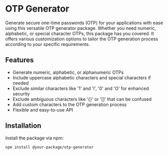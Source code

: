 # OTP Generator

Generate secure one-time passwords (OTP) for your applications with ease using this versatile OTP generator package. Whether you need numeric, alphabetic, or special character OTPs, this package has you covered. It offers various customization options to tailor the OTP generation process according to your specific requirements.

## Features

- Generate numeric, alphabetic, or alphanumeric OTPs
- Include uppercase alphabetic characters and special characters if needed
- Exclude similar characters like '1' and 'l', '0' and 'O' for enhanced security
- Exclude ambiguous characters like '{}' or '[]' that can be confused
- Add custom characters to the OTP generation process
- Flexible and easy-to-use API

## Installation

Install the package via npm:

```bash
npm install @your-package/otp-generator

